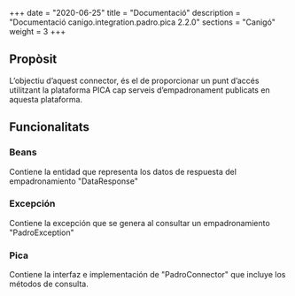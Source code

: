 +++
date        = "2020-06-25"
title       = "Documentació"
description = "Documentació canigo.integration.padro.pica 2.2.0"
sections    = "Canigó"
weight      = 3
+++

## Propòsit

L’objectiu d’aquest connector, és el de proporcionar un punt d’accés utilitzant la plataforma PICA cap serveis d’empadronament publicats en aquesta plataforma.

## Funcionalitats

### Beans

Contiene la entidad que representa los datos de respuesta del empadronamiento "DataResponse"

### Excepción

Contiene la excepción que se genera al consultar un empadronamiento "PadroException"

### Pica

Contiene la interfaz e implementación de "PadroConnector" que incluye los métodos de consulta. 
